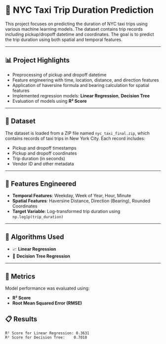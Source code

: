 # 🚖 NYC Taxi Trip Duration Prediction

This project focuses on predicting the duration of NYC taxi trips using various machine learning models. The dataset contains trip records including pickup/dropoff datetime and coordinates. The goal is to predict the trip duration using both spatial and temporal features.

---

## 📊 Project Highlights

- Preprocessing of pickup and dropoff datetime
- Feature engineering with time, location, distance, and direction features
- Application of haversine formula and bearing calculation for spatial features
- Implemented regression models: **Linear Regression**, **Decision Tree**
- Evaluation of models using **R² Score**

---

## 📁 Dataset

The dataset is loaded from a ZIP file named `nyc_taxi_final.zip`, which contains records of taxi trips in New York City. Each record includes:

- Pickup and dropoff timestamps
- Pickup and dropoff coordinates
- Trip duration (in seconds)
- Vendor ID and other metadata

---

## 🧠 Features Engineered

- **Temporal Features**: Weekday, Week of Year, Hour, Minute
- **Spatial Features**: Haversine Distance, Direction (Bearing), Rounded Coordinates
- **Target Variable**: Log-transformed trip duration using `np.log1p(trip_duration)`

---

## 🧮 Algorithms Used

- 📈 **Linear Regression**
- 🌳 **Decision Tree Regression**

---

## 📐 Metrics

Model performance was evaluated using:

- **R² Score**
- **Root Mean Squared Error (RMSE)**

## 📋 Results

```text
R² Score for Linear Regression: 0.3631
R² Score for Decision Tree:    0.7010
